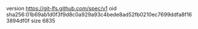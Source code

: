 version https://git-lfs.github.com/spec/v1
oid sha256:01b69ab1d0f3f9d8c0a929a93c4bede8ad52fb0210ec7699ddfa8f163894df0f
size 6835
